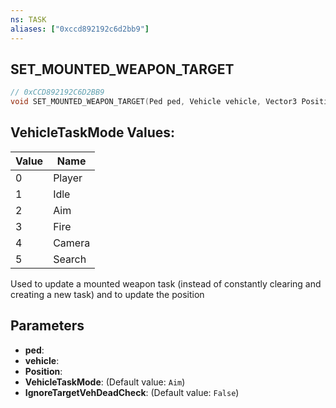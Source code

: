 ```yaml
---
ns: TASK
aliases: ["0xccd892192c6d2bb9"]
---
```

## SET_MOUNTED_WEAPON_TARGET

```c
// 0xCCD892192C6D2BB9
void SET_MOUNTED_WEAPON_TARGET(Ped ped, Vehicle vehicle, Vector3 Position, int VehicleTaskMode, bool IgnoreTargetVehDeadCheck);
```

## VehicleTaskMode Values:
| Value | Name |
| --- | --- |
| 0 | Player |
| 1 | Idle |
| 2 | Aim |
| 3 | Fire |
| 4 | Camera |
| 5 | Search |


Used to update a mounted weapon task (instead of constantly clearing and creating a new task) and to update the position


## Parameters
* **ped**: 
* **vehicle**: 
* **Position**: 
* **VehicleTaskMode**: (Default value: `Aim`)
* **IgnoreTargetVehDeadCheck**: (Default value: `False`)
